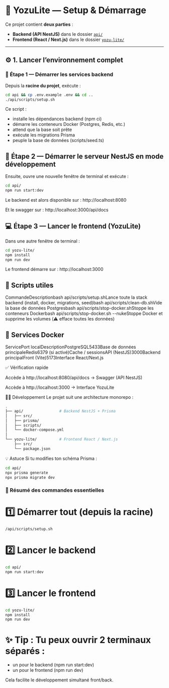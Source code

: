 # 🚀 YozuLite — Setup & Démarrage

Ce projet contient **deux parties** :

- **Backend (API NestJS)** dans le dossier [`api/`](./api)
- **Frontend (React / Next.js)** dans le dossier [`yozu-lite/`](./yozu-lite)

---

## ⚙️ 1. Lancer l’environnement complet

### 🧩 Étape 1 — Démarrer les services backend

Depuis la **racine du projet**, exécute :

```bash
cd api && cp .env.example .env && cd ..
./api/scripts/setup.sh
```
Ce script :
- installe les dépendances backend (npm ci)
- démarre les conteneurs Docker (Postgres, Redis, etc.)
- attend que la base soit prête
- exécute les migrations Prisma
- peuple la base de données (scripts/seed.ts)

## 🧠 Étape 2 — Démarrer le serveur NestJS en mode développement
Ensuite, ouvre une nouvelle fenêtre de terminal et exécute :
```bash
cd api/
npm run start:dev
```

Le backend est alors disponible sur :
http://localhost:8080


Et le swagger sur :
http://localhost:3000/api/docs

## 💻 Étape 3 — Lancer le frontend (YozuLite)
Dans une autre fenêtre de terminal :
``` bash
cd yozu-lite/
npm install
npm run dev
```

Le frontend démarre sur :
http://localhost:3000


## 🧹 Scripts utiles
CommandeDescriptionbash api/scripts/setup.shLance toute la stack backend (install, docker, migrations, seed)bash api/scripts/clean-db.shVide la base de données Postgresbash api/scripts/stop-docker.shStoppe les conteneurs Dockerbash api/scripts/stop-docker.sh --nukeStoppe Docker et supprime les volumes (⚠️ efface toutes les données)

## 🐳 Services Docker
ServicePort localDescriptionPostgreSQL5433Base de données principaleRedis6379 (si activé)Cache / sessionsAPI (NestJS)3000Backend principalFront (Vite)5173Interface React/Next.js

✅ Vérification rapide


Accède à http://localhost:8080/api/docs → Swagger (API NestJS)


Accède à http://localhost:3000 → Interface YozuLite



🧑‍💻 Développement
Le projet suit une architecture monorepo :
``` bash
.
├── api/                # Backend NestJS + Prisma
│   ├── src/
│   ├── prisma/
│   ├── scripts/
│   └── docker-compose.yml
│
└── yozu-lite/          # Frontend React / Next.js
    ├── src/
    └── package.json
```

💡 Astuce
Si tu modifies ton schéma Prisma :
``` bash
cd api/
npx prisma generate
npx prisma migrate dev
```

### 🏁 Résumé des commandes essentielles
# 1️⃣ Démarrer tout (depuis la racine)
``` bash
/api/scripts/setup.sh
```
# 2️⃣ Lancer le backend
``` bash
cd api/
npm run start:dev
```

# 3️⃣ Lancer le frontend
``` bash
cd yozu-lite/
npm install
npm run dev
```


# ✨ Tip : Tu peux ouvrir 2 terminaux séparés :

- un pour le backend (npm run start:dev)
- un pour le frontend (npm run dev)


Cela facilite le développement simultané front/back.
